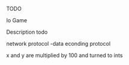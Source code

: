 TODO

Io Game

Description
todo

network protocol
-data econding protocol

x and y are multiplied by 100 and turned to ints 